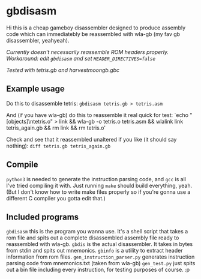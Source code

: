 # gbdisasm

Hi this is a cheap gameboy disassembler designed to produce assembly code which can immediatebly be reassembled with wla-gb (my fav gb disassembler, yeahyeah).

_Currently doesn't necessarily reassemble ROM headers properly. Workaround: edit `gbdisasm` and set `HEADER_DIRECTIVES=false`_

_Tested with tetris.gb and harvestmoongb.gbc_

## Example usage

Do this to disassemble tetris:
`gbdisasm tetris.gb > tetris.asm`

And (if you have wla-gb) do this to reassemble it real quick for test:
`echo "[objects]\ntetris.o" > link && wla-gb -o tetris.o tetris.asm && wlalink link tetris_again.gb && rm link && rm tetris.o'

Check and see that it reassembled unaltered if you like (it should say nothing):
`diff tetris.gb tetris_again.gb`

## Compile

`python3` is needed to generate the instruction parsing code, and `gcc` is all I've tried compiling it with.
Just running `make` should build everything, yeah. (But I don't know how to write make files properly so if you're gonna use a different C compiler you gotta edit that.)

## Included programs

`gbdisasm` this is the program you wanna use. It's a shell script that takes a rom file and spits out a complete disassembled assembly file ready to reassembled with wla-gb.
`gbdis` is the actual disassembler. It takes in bytes from stdin and spits out mnemonics.
`gbinfo` is a utility to extract header information from rom files.
`gen_instruction_parser.py` generates instruction parsing code from mnemonics.txt (taken from wla-gb)
`gen_test.py` just spits out a bin file including every instruction, for testing purposes of course. :p
